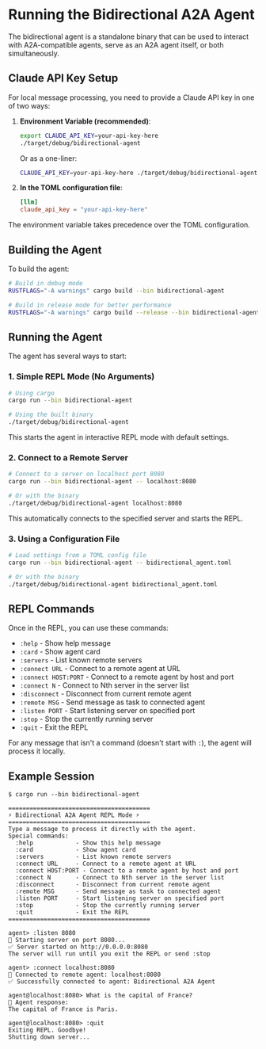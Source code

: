 # Running the Bidirectional A2A Agent

The bidirectional agent is a standalone binary that can be used to interact with A2A-compatible agents, serve as an A2A agent itself, or both simultaneously.

## Claude API Key Setup

For local message processing, you need to provide a Claude API key in one of two ways:

1. **Environment Variable (recommended)**:
   ```bash
   export CLAUDE_API_KEY=your-api-key-here
   ./target/debug/bidirectional-agent
   ```
   
   Or as a one-liner:
   ```bash
   CLAUDE_API_KEY=your-api-key-here ./target/debug/bidirectional-agent
   ```

2. **In the TOML configuration file**:
   ```toml
   [llm]
   claude_api_key = "your-api-key-here"
   ```

The environment variable takes precedence over the TOML configuration.

## Building the Agent

To build the agent:

```bash
# Build in debug mode
RUSTFLAGS="-A warnings" cargo build --bin bidirectional-agent

# Build in release mode for better performance
RUSTFLAGS="-A warnings" cargo build --release --bin bidirectional-agent
```

## Running the Agent

The agent has several ways to start:

### 1. Simple REPL Mode (No Arguments)

```bash
# Using cargo
cargo run --bin bidirectional-agent

# Using the built binary
./target/debug/bidirectional-agent
```

This starts the agent in interactive REPL mode with default settings.

### 2. Connect to a Remote Server

```bash
# Connect to a server on localhost port 8080
cargo run --bin bidirectional-agent -- localhost:8080

# Or with the binary
./target/debug/bidirectional-agent localhost:8080
```

This automatically connects to the specified server and starts the REPL.

### 3. Using a Configuration File

```bash
# Load settings from a TOML config file
cargo run --bin bidirectional-agent -- bidirectional_agent.toml

# Or with the binary
./target/debug/bidirectional-agent bidirectional_agent.toml
```

## REPL Commands

Once in the REPL, you can use these commands:

- `:help` - Show help message
- `:card` - Show agent card
- `:servers` - List known remote servers
- `:connect URL` - Connect to a remote agent at URL
- `:connect HOST:PORT` - Connect to a remote agent by host and port
- `:connect N` - Connect to Nth server in the server list
- `:disconnect` - Disconnect from current remote agent
- `:remote MSG` - Send message as task to connected agent
- `:listen PORT` - Start listening server on specified port
- `:stop` - Stop the currently running server
- `:quit` - Exit the REPL

For any message that isn't a command (doesn't start with `:`), the agent will process it locally.

## Example Session

```
$ cargo run --bin bidirectional-agent

========================================
⚡ Bidirectional A2A Agent REPL Mode ⚡
========================================
Type a message to process it directly with the agent.
Special commands:
  :help            - Show this help message
  :card            - Show agent card
  :servers         - List known remote servers
  :connect URL     - Connect to a remote agent at URL
  :connect HOST:PORT - Connect to a remote agent by host and port
  :connect N       - Connect to Nth server in the server list
  :disconnect      - Disconnect from current remote agent
  :remote MSG      - Send message as task to connected agent
  :listen PORT     - Start listening server on specified port
  :stop            - Stop the currently running server
  :quit            - Exit the REPL
========================================

agent> :listen 8080
🚀 Starting server on port 8080...
✅ Server started on http://0.0.0.0:8080
The server will run until you exit the REPL or send :stop

agent> :connect localhost:8080
🔗 Connected to remote agent: localhost:8080
✅ Successfully connected to agent: Bidirectional A2A Agent

agent@localhost:8080> What is the capital of France?
🤖 Agent response:
The capital of France is Paris.

agent@localhost:8080> :quit
Exiting REPL. Goodbye!
Shutting down server...
```